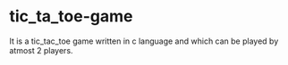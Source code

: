 # tic_ta_toe-game
It is a tic_tac_toe game written in c language and which can be played by atmost 2 players.
